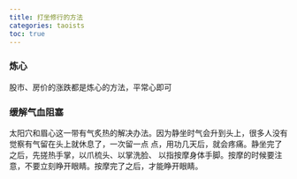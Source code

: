 ```yaml
---
title: 打坐修行的方法
categories: taoists
toc: true
---
```


### 炼心

股市、房价的涨跌都是炼心的方法，平常心即可



### 缓解气血阻塞

太阳穴和眉心这一带有气炙热的解决办法。因为静坐时气会升到头上，很多人没有觉察有气留在头上就休息了，一次留一点 点，用功几天后，就会疼痛。静坐完了之后，先搓热手掌，以爪梳头、以掌洗脸、 以指按摩身体手脚。按摩的时候要注意，不要立刻睁开眼睛。按摩完了之后，才能睁开眼睛。

